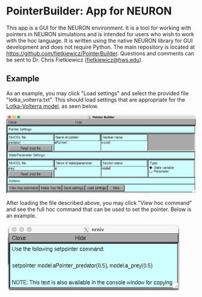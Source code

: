 # PointerBuilder: App for NEURON
This app is a GUI for the NEURON environment. It is a tool for working with pointers in NEURON simulations and is intended for users who wish to work with the hoc language. It is written using the native NEURON library for GUI development and does not require Python. The main repository is located at https://github.com/fietkiewicz/PointerBuilder. Questions and comments can be sent to Dr. Chris Fietkiewicz (fietkiewicz@hws.edu).

## Example
As an example, you may click "Load settings" and select the provided file "lotka_volterra.txt". This should load settings that are appropriate for the [Lotka-Volterra model](https://github.com/fietkiewicz/PointerBuilder/tree/main/Models/1-LotkaVolterra/Neuron), as seen below.

![NEURON PointerBuilder](Example1.png)

After loading the file described above, you may click "View hoc command" and see the full hoc command that can be used to set the pointer. Below is an example.

![NEURON setpointer command](Example2.png)
